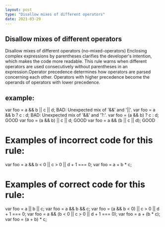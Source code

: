 ```yaml
---
layout: post
type: "Disallow mixes of different operators"
date: 2021-03-29
---
```


## Disallow mixes of different operators
Disallow mixes of different operators (no-mixed-operators) Enclosing complex expressions by parentheses clarifies the developer's intention, which makes the code more readable. This rule warns when different operators are used consecutively without parentheses in an expression.Operator precedence determines how operators are parsed concerning each other. Operators with higher precedence become the operands of operators with lower precedence.

## example:

var foo = a && b || c || d;    BAD: Unexpected mix of '&&' and '||'.
var foo = a && b ? c : d;      BAD: Unexpected mix of '&&' and '?:'.
var foo = (a && b) ? c : d;    GOOD
var foo = (a && b) || c || d;  GOOD
var foo = a && (b || c || d);  GOOD

# Examples of incorrect code for this rule:
var foo = a && b < 0 || c > 0 || d + 1 === 0;
var foo = a + b * c;

# Examples of correct code for this rule:
var foo = a || b || c;
var foo = a && b && c;
var foo = (a && b < 0) || c > 0 || d + 1 === 0;
var foo = a && (b < 0 || c > 0 || d + 1 === 0);
var foo = a + (b * c);
var foo = (a + b) * c;